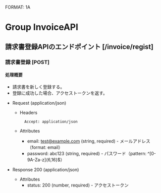FORMAT: 1A
 
# Group InvoiceAPI
 
## 請求書登録APIのエンドポイント [/invoice/regist]
 
### 請求書登録 [POST]
 
#### 処理概要
 
* 請求書を新しく登録する。
* 登録に成功した場合、アクセストークンを返す。
 
+ Request (application/json)
 
    + Headers
 
            Accept: application/json
 
    + Attributes
        + email: test@example.com (string, required) - メールアドレス（format: email）
        + password: abc123 (string, required) - パスワード（pattern: ^[0-9A-Za-z]{6,16}$）
 
+ Response 200 (application/json)
 
    + Attributes
        + status: 200 (number, required) - アクセストークン

